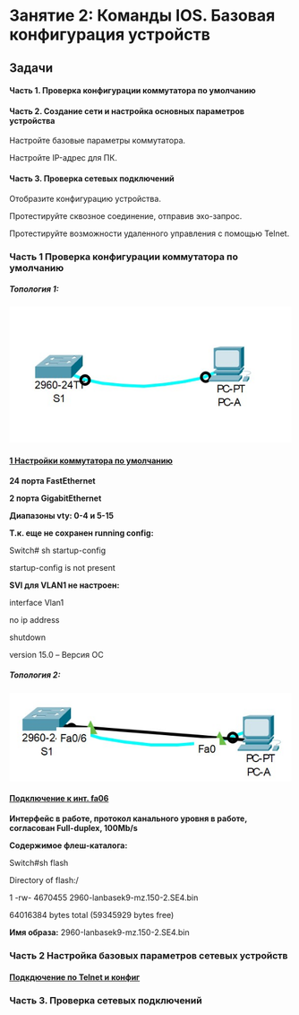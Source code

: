 # Занятие 2: Команды IOS. Базовая конфигурация устройств
## Задачи
#### Часть 1. Проверка конфигурации коммутатора по умолчанию
#### Часть 2. Создание сети и настройка основных параметров устройства
Настройте базовые параметры коммутатора.

Настройте IP-адрес для ПК.
#### Часть 3. Проверка сетевых подключений
Отобразите конфигурацию устройства.

Протестируйте сквозное соединение, отправив эхо-запрос.

Протестируйте возможности удаленного управления с помощью Telnet.

### Часть 1 Проверка конфигурации коммутатора по умолчанию
##### Топология 1:
![](Top1.jpg)
#### [1 Настройки коммутатора по умолчанию](def1)
**24 порта FastEthernet**

**2 порта GigabitEthernet**

**Диапазоны vty: 0-4 и 5-15**

**Т.к. еще не сохранен running config:**

Switch# sh startup-config 

startup-config is not present

**SVI для VLAN1 не настроен:**

interface Vlan1

no ip address

shutdown

version 15.0 – Версия ОС
##### Топология 2:
![](Top2.jpg)

#### [Подключение к инт. fa06](Podcfa06)

**Интерфейс в работе, протокол канального уровня в работе, согласован Full-duplex, 100Mb/s**

**Содержимое флеш-каталога:**

Switch#sh flash

Directory of flash:/

1 -rw- 4670455 <no date> 2960-lanbasek9-mz.150-2.SE4.bin

64016384 bytes total (59345929 bytes free)

**Имя образа:**
  2960-lanbasek9-mz.150-2.SE4.bin

### Часть 2 Настройка базовых параметров сетевых устройств

#### [Подкдючение по Telnet и конфиг](ConfTelnet)
### Часть 3. Проверка сетевых подключений
